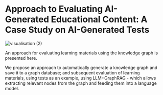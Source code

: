 # Approach to Evaluating AI-Generated Educational Content: A Case Study on AI-Generated Tests 

![visualisation (2)](https://github.com/user-attachments/assets/ddb3ad53-0fce-4962-8b10-e57312c62556)

An approach for evaluating learning materials using the knowledge graph is presented here.

We propose an approach to automatically generate a knowledge graph and save it to a graph database; and subsequent evaluation of learning materials, using tests as an example, using LLM+GraphRAG - which allows extracting relevant nodes from the graph and feeding them into a language model.
